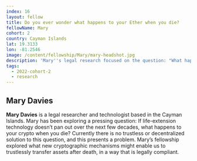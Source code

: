 ```yaml
---
index: 16
layout: fellow
title: Do you ever wonder what happens to your Ether when you die?
fellowName: Mary
cohort: 2
country: Cayman Islands
lat: 19.3133
lon: -81.2546
image: /content/fellowship/Mary/mary-headshot.jpg
description: 'Mary''s legal research focused on the question: "What happens to our crypto when we die?"'
tags:
  - 2022-cohort-2
  - research
---
```


## Mary Davies

**Mary Davies** is a legal researcher and technologist based in the Cayman Islands. Mary has been exploring a pressing question: If life-extension technology doesn’t pan out over the next few decades, what happens to your crypto when you die? Currently there is no trustless or decentralized solution to this question, and this presents a problem. Mary’s fellowship explored what new cryptographic mechanisms might enable us to trustlessly transfer assets after death, in a way that is legally compliant.
